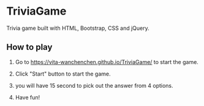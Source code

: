 # TriviaGame

Trivia game built with HTML, Bootstrap, CSS and jQuery.

## How to play

1. Go to https://vita-wanchenchen.github.io/TriviaGame/ to start the game.

2. Click "Start" button to start the game.

3. you will have 15 second to pick out the answer from 4 options.

4. Have fun!